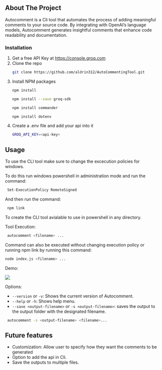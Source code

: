 
<!-- ABOUT THE PROJECT -->
## About The Project
Autocomment is a Cli tool that automates the process of adding meaningful comments to your source code. By integrating with OpenAI’s language models, Autocomment generates insightful comments that enhance code readability and documentation.

### Installation

1. Get a free API Key at  https://console.groq.com
2. Clone the repo
   ```sh
   git clone https://github.com/aldrin312/AutoCommentingTool.git
   ```
3. Install NPM packages
   ```sh
   npm install
   ```
   ```sh
   npm install --save groq-sdk
   ```
   ```sh
   npm install commander
   ```
   ```sh
   npm install dotenv
   ```
4. Create a .env file and add your api into it
    ```sh
    GROQ_API_KEY=<api-key>
   ```
<!-- USAGE EXAMPLES -->
## Usage

To use the CLI tool make sure to change the excecution policies for windows.

To do this run windows powershell in administration mode and run the command:
   ```sh
    Set-ExecutionPolicy RemoteSigned
   ```
And then run the command:
   ```sh
    npm link
   ```
To create the CLI tool avialable to use in powershell in any directory.

Tool Execution:
   ```sh
    autocomment <filename> ...
   ```
   Command can also be executed without changing execution policy or running npm link by running this command:
   ```sh
   node index.js <filename> ...
   ```
   
Demo:

![](https://github.com/aldrin312/AutoCommentingTool/blob/main/assets/demo.gif)


Options: 
   - `--version` or `-v`: Shows the current version of Autocomment.
   - `--help` or `-h`: Shows help menu.
   - `--save <output-filename>` or `-s <output-filename>`: saves the output to the output folder with the designated filename.
   ```sh
    autocomment -s <output-filename> <filename>...
   ```

## Future features
- Customization: Allow user to specify how they want the comments to be generated
- Option to add the api in Cli.
- Save the outputs to multiple files.
   

   
   
   




